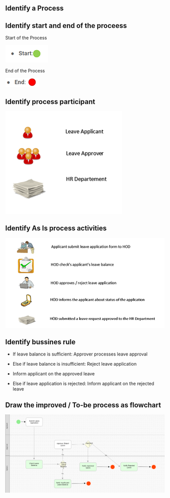 ## Identify a Process

## Identify start and end of the proceess
 
Start of the Process

<img src="https://raw.githubusercontent.com/kinnara-digital-studio/kecak-workflow/master/docs/assets/flow-1.PNG" alt="flow-1" />


End of the Process

<img src="https://raw.githubusercontent.com/kinnara-digital-studio/kecak-workflow/master/docs/assets/flow-2.PNG" alt="flow-2" />

## Identify process participant

<img src="https://raw.githubusercontent.com/kinnara-digital-studio/kecak-workflow/master/docs/assets/buildingFlow_flow1.png" alt="buildingFlow_flow1" />

## Identify As Is process activities 

<img src="https://raw.githubusercontent.com/kinnara-digital-studio/kecak-workflow/master/docs/assets/buildingFlow_flow2.png" alt="buildingFlow_flow2" />

## Identify bussines rule

- If leave balance is sufficient: Approver processes leave approval
- Else if leave balance is insufficient: Reject leave application

- Inform applicant on the approved leave
	
- Else if leave application is rejected: Inform applicant on the rejected leave

## Draw the improved / To-be process as flowchart
<img src="https://raw.githubusercontent.com/kinnara-digital-studio/kecak-workflow/master/docs/assets/buildingFlow_flow3.png" alt="Flow3" />

